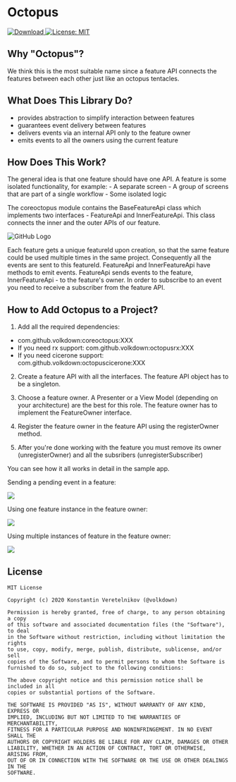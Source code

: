 # Octopus
 [ ![Download](https://api.bintray.com/packages/volkdown/octopusmaven/coreoctopus/images/download.svg) ](https://bintray.com/volkdown/octopusmaven/coreoctopus/_latestVersion)
[![License: MIT](https://img.shields.io/badge/License-MIT-yellow.svg)](https://opensource.org/licenses/MIT)

## Why "Octopus"?

We think this is the most suitable name since a feature API connects the features between each other just like an octopus tentacles.

## What Does This Library Do?

- provides abstraction to simplify interaction between features
- guarantees event delivery between features
- delivers events via an internal API only to the feature owner
- emits events to all the owners using the current feature

## How Does This Work?

The general idea is that one feature should have one API. A feature is some isolated functionality, for example:
	- A separate screen
	- A group of screens that are part of a single workflow
	- Some isolated logic

The coreoctopus module contains the BaseFeatureApi class which implements two interfaces - FeatureApi and InnerFeatureApi. This class connects the inner and the outer APIs of our feature.

![GitHub Logo](https://github.com/volkdown/octopus/blob/develop/media/feature_api_diagram.png?raw=true)

Each feature gets a unique featureId upon creation, so that the same feature could be used multiple times in the same project. Consequently all the events are sent to this featureId. FeatureApi and InnerFeatureApi have methods to emit events. FeatureApi sends events to the feature, InnerFeatureApi - to the feature's owner. In order to subscribe to an event you need to receive a subscriber from the feature API.

## How to Add Octopus to a Project?

1) Add all the required dependencies:
- com.github.volkdown:coreoctopus:XXX
- If you need rx support: com.github.volkdown:octopusrx:XXX
- If you need cicerone support: com.github.volkdown:octopuscicerone:XXX

2) Create a feature API with all the interfaces. The feature API object has to be a singleton.

3) Choose a feature owner. A Presenter or a View Model (depending on your architecture) are the best for this role. The feature owner has to implement the FeatureOwner interface.

4) Register the feature owner in the feature API using the registerOwner method.

5) After you're done working with the feature you must remove its owner (unregisterOwner) and all the subsribers (unregisterSubscriber)

You can see how it all works in detail in the sample app.

Sending a pending event in a feature:

![](https://github.com/volkdown/octopus/raw/develop/media/pending_event_sample.gif)

Using one feature instance in the feature owner:

![](https://github.com/volkdown/octopus/raw/develop/media/single_feature_event_sample.gif)

Using multiple instances of feature in the feature owner:

![](https://github.com/volkdown/octopus/raw/develop/media/multi_feature_event.gif)

## License
```
MIT License

Copyright (c) 2020 Konstantin Veretelnikov (@volkdown)

Permission is hereby granted, free of charge, to any person obtaining a copy
of this software and associated documentation files (the "Software"), to deal
in the Software without restriction, including without limitation the rights
to use, copy, modify, merge, publish, distribute, sublicense, and/or sell
copies of the Software, and to permit persons to whom the Software is
furnished to do so, subject to the following conditions:

The above copyright notice and this permission notice shall be included in all
copies or substantial portions of the Software.

THE SOFTWARE IS PROVIDED "AS IS", WITHOUT WARRANTY OF ANY KIND, EXPRESS OR
IMPLIED, INCLUDING BUT NOT LIMITED TO THE WARRANTIES OF MERCHANTABILITY,
FITNESS FOR A PARTICULAR PURPOSE AND NONINFRINGEMENT. IN NO EVENT SHALL THE
AUTHORS OR COPYRIGHT HOLDERS BE LIABLE FOR ANY CLAIM, DAMAGES OR OTHER
LIABILITY, WHETHER IN AN ACTION OF CONTRACT, TORT OR OTHERWISE, ARISING FROM,
OUT OF OR IN CONNECTION WITH THE SOFTWARE OR THE USE OR OTHER DEALINGS IN THE
SOFTWARE.
```
